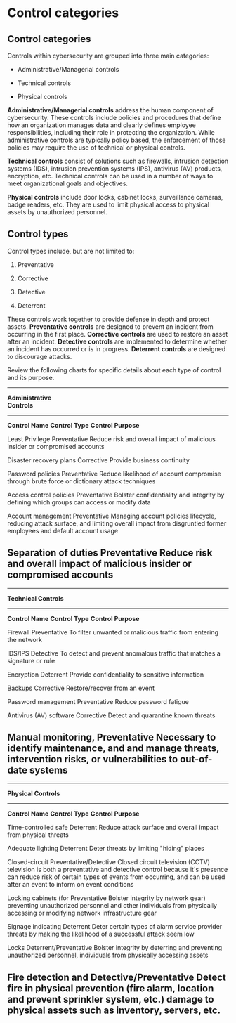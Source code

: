 # Control categories

## Control categories

Controls within cybersecurity are grouped into three main categories:

-   Administrative/Managerial controls

-   Technical controls

-   Physical controls

**Administrative/Managerial controls** address the human component of
cybersecurity. These controls include policies and procedures that
define how an organization manages data and clearly defines employee
responsibilities, including their role in protecting the organization.
While administrative controls are typically policy based, the
enforcement of those policies may require the use of technical or
physical controls.

**Technical controls** consist of solutions such as firewalls, intrusion
detection systems (IDS), intrusion prevention systems (IPS), antivirus
(AV) products, encryption, etc. Technical controls can be used in a
number of ways to meet organizational goals and objectives.

**Physical controls** include door locks, cabinet locks, surveillance
cameras, badge readers, etc. They are used to limit physical access to
physical assets by unauthorized personnel.

## Control types

Control types include, but are not limited to:

1.  Preventative

2.  Corrective

3.  Detective

4.  Deterrent

These controls work together to provide defense in depth and protect
assets. **Preventative controls** are designed to prevent an incident
from occurring in the first place. **Corrective controls** are used to
restore an asset after an incident. **Detective controls** are
implemented to determine whether an incident has occurred or is in
progress. **Deterrent controls** are designed to discourage attacks.

Review the following charts for specific details about each type of
control and its purpose.

  -----------------------------------------------------------------------
  **Administrative                                
  Controls**                                      
  ----------------------- ----------------------- -----------------------
  **Control Name**        **Control Type**        **Control Purpose**

  Least Privilege         Preventative            Reduce risk and overall
                                                  impact of malicious
                                                  insider or compromised
                                                  accounts

  Disaster recovery plans Corrective              Provide business
                                                  continuity

  Password policies       Preventative            Reduce likelihood of
                                                  account compromise
                                                  through brute force or
                                                  dictionary attack
                                                  techniques

  Access control policies Preventative            Bolster confidentiality
                                                  and integrity by
                                                  defining which groups
                                                  can access or modify
                                                  data

  Account management      Preventative            Managing account
  policies                                        lifecycle, reducing
                                                  attack surface, and
                                                  limiting overall impact
                                                  from disgruntled former
                                                  employees and default
                                                  account usage

  Separation of duties    Preventative            Reduce risk and overall
                                                  impact of malicious
                                                  insider or compromised
                                                  accounts
  -----------------------------------------------------------------------

  -----------------------------------------------------------------------
  **Technical Controls**                          
  ----------------------- ----------------------- -----------------------
  **Control Name**        **Control Type**        **Control Purpose**

  Firewall                Preventative            To filter unwanted or
                                                  malicious traffic from
                                                  entering the network

  IDS/IPS                 Detective               To detect and prevent
                                                  anomalous traffic that
                                                  matches a signature or
                                                  rule

  Encryption              Deterrent               Provide confidentiality
                                                  to sensitive
                                                  information

  Backups                 Corrective              Restore/recover from an
                                                  event

  Password management     Preventative            Reduce password fatigue

  Antivirus (AV) software Corrective              Detect and quarantine
                                                  known threats

  Manual monitoring,      Preventative            Necessary to identify
  maintenance, and                                and manage threats,
  intervention                                    risks, or
                                                  vulnerabilities to
                                                  out-of-date systems
  -----------------------------------------------------------------------

  ------------------------------------------------------------------------
  **Physical Controls**                            
  ----------------------- ------------------------ -----------------------
  **Control Name**        **Control Type**         **Control Purpose**

  Time-controlled safe    Deterrent                Reduce attack surface
                                                   and overall impact from
                                                   physical threats

  Adequate lighting       Deterrent                Deter threats by
                                                   limiting "hiding"
                                                   places

  Closed-circuit          Preventative/Detective   Closed circuit
  television (CCTV)                                television is both a
                                                   preventative and
                                                   detective control
                                                   because it's presence
                                                   can reduce risk of
                                                   certain types of events
                                                   from occurring, and can
                                                   be used after an event
                                                   to inform on event
                                                   conditions

  Locking cabinets (for   Preventative             Bolster integrity by
  network gear)                                    preventing unauthorized
                                                   personnel and other
                                                   individuals from
                                                   physically accessing or
                                                   modifying network
                                                   infrastructure gear

  Signage indicating      Deterrent                Deter certain types of
  alarm service provider                           threats by making the
                                                   likelihood of a
                                                   successful attack seem
                                                   low

  Locks                   Deterrent/Preventative   Bolster integrity by
                                                   deterring and
                                                   preventing unauthorized
                                                   personnel, individuals
                                                   from physically
                                                   accessing assets

  Fire detection and      Detective/Preventative   Detect fire in physical
  prevention (fire alarm,                          location and prevent
  sprinkler system, etc.)                          damage to physical
                                                   assets such as
                                                   inventory, servers,
                                                   etc.
  ------------------------------------------------------------------------
